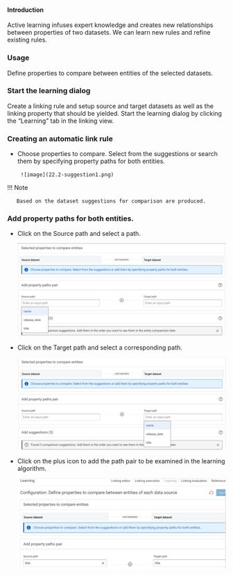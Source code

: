 #### **Introduction**

Active learning infuses expert knowledge and creates new relationships between properties of two datasets. We can learn new rules and refine existing rules.

### **Usage**

Define properties to compare between entities of the selected datasets.

### **Start the learning dialog**

Create a linking rule and setup source and target datasets as well as the linking property that should be yielded. Start the learning dialog by clicking the “Learning” tab in the linking view.

### **Creating an automatic link rule**

- Choose properties to compare. Select from the suggestions or search them by specifying property paths for both entities.

       ![image](22.2-suggestion1.png)

!!! Note

       Based on the dataset suggestions for comparison are produced.

         

  ### **Add property paths for both entities**.

 - Click on the Source path and select a path.

      ![image](22.2-sourcepath1.png)

 - Click on the Target path and select a corresponding path.

      ![image](22.2-targetpath1.png)    

 - Click on the plus icon to add the path pair to be examined in the learning algorithm.

     ![image](22.2-compare.png) 


            



        